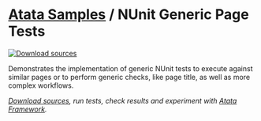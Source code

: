 # [Atata Samples](https://github.com/atata-framework/atata-samples) / NUnit Generic Page Tests

[![Download sources](https://img.shields.io/badge/Download-sources-brightgreen.svg)](https://minhaskamal.github.io/DownGit/#/home?url=https://github.com/atata-framework/atata-samples/tree/master/NUnit.GenericPageTests)

Demonstrates the implementation of generic NUnit tests to execute against similar pages or to perform generic checks,
like page title, as well as more complex workflows.

*[Download sources](https://minhaskamal.github.io/DownGit/#/home?url=https://github.com/atata-framework/atata-samples/tree/master/NUnit.GenericPageTests), run tests, check results and experiment with [Atata Framework](https://atata.io).*